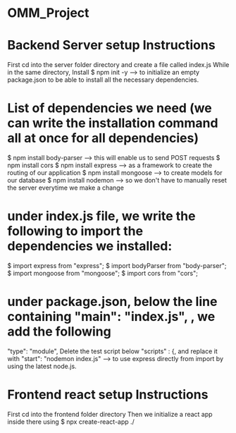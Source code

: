 # OMM_Project
# Backend Server setup Instructions
First cd into the server folder directory and create a file called index.js
While in the same directory, Install 
  $ npm init -y --> to initialize an empty package.json to be able to install all the necessary dependencies. 

# List of dependencies we need (we can write the installation command all at once for all dependencies)
  $ npm install body-parser --> this will enable us to send POST requests
  $ npm install cors
  $ npm install express --> as a framework to create the routing of our application
  $ npm install mongoose --> to create models for our database
  $ npm install nodemon --> so we don't have to manually reset the server everytime we make a change 
  
# under index.js file, we write the following to import the dependencies we installed:
  $ import express from "express";
  $ import bodyParser from "body-parser";
  $ import mongoose from "mongoose";
  $ import cors from "cors";
  
# under package.json, below the line containing "main": "index.js", , we add the following
  "type": "module",
  Delete the test script below "scripts" : {, and replace it with "start": "nodemon index.js" --> to use express directly from import by using the latest node.js.
  
  

# Frontend react setup Instructions
First cd into the frontend folder directory
Then we initialize a react app inside there using 
  $ npx create-react-app ./ 
  

